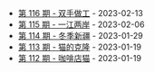 * [第 116 期 - 双手做工](https://weekly.tw93.fun/posts/116-双手做工) - 2023-02-13
* [第 115 期 - 一江两岸](https://weekly.tw93.fun/posts/115-一江两岸) - 2023-02-06
* [第 114 期 - 冬季新疆](https://weekly.tw93.fun/posts/114-冬季新疆) - 2023-01-29
* [第 113 期 - 猫的克隆](https://weekly.tw93.fun/posts/113-猫的克隆) - 2023-01-19
* [第 112 期 - 咖啡店猫](https://weekly.tw93.fun/posts/112-咖啡店猫) - 2023-01-19
